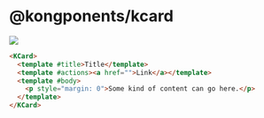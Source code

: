 # @kongponents/kcard

[![](https://img.shields.io/npm/v/@kongponents/kcard.svg?style=flat-square)](https://www.npmjs.com/package/@kongponents/kcard)

```html
<KCard>
  <template #title>Title</template>
  <template #actions><a href="">Link</a></template>
  <template #body>
    <p style="margin: 0">Some kind of content can go here.</p>
  </template>
</KCard>
```
